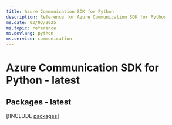```yaml
---
title: Azure Communication SDK for Python
description: Reference for Azure Communication SDK for Python
ms.date: 03/03/2025
ms.topic: reference
ms.devlang: python
ms.service: communication
---
```

# Azure Communication SDK for Python - latest
## Packages - latest
[!INCLUDE [packages](communication-index.md)]